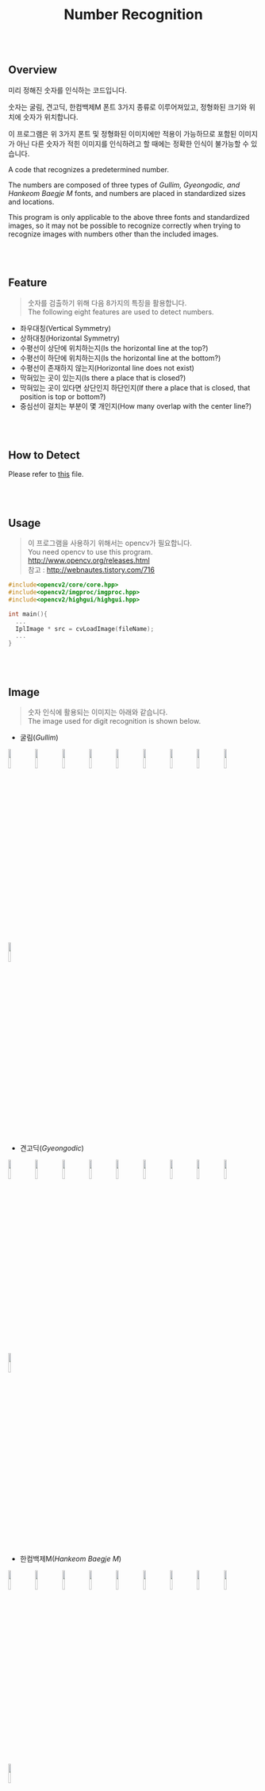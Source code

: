 <h1 align=center>Number Recognition</h1>

<br>
<br>

## Overview

미리 정해진 숫자를 인식하는 코드입니다.

숫자는 굴림, 견고딕, 한컴백제M 폰트 3가지 종류로 이루어져있고, 정형화된 크기와 위치에 숫자가 위치합니다.

이 프로그램은 위 3가지 폰트 및 정형화된 이미지에만 적용이 가능하므로 포함된 이미지가 아닌 다른 숫자가 적힌 이미지를 인식하려고 할 때에는 정확한 인식이 불가능할 수 있습니다.

A code that recognizes a predetermined number.

The numbers are composed of three types of <i>Gullim, Gyeongodic, and Hankeom Baegje M</i> fonts, and numbers are placed in standardized sizes and locations.

This program is only applicable to the above three fonts and standardized images, so it may not be possible to recognize correctly when trying to recognize images with numbers other than the included images.

<br><br>
## Feature
> 숫자를 검출하기 위해 다음 8가지의 특징을 활용합니다.<br>
> The following eight features are used to detect numbers.

<ul>
  <li> 좌우대칭(Vertical Symmetry)
  <li> 상하대칭(Horizontal Symmetry)
  <li> 수평선이 상단에 위치하는지(Is the horizontal line at the top?)
  <li> 수평선이 하단에 위치하는지(Is the horizontal line at the bottom?)
  <li> 수평선이 존재하지 않는지(Horizontal line does not exist)
  <li> 막혀있는 곳이 있는지(Is there a place that is closed?)
  <li> 막혀있는 곳이 있다면 상단인지 하단인지(If there a place that is closed, that position is top or bottom?)
  <li> 중심선이 걸치는 부분이 몇 개인지(How many overlap with the center line?)
</ul>

<br><br>

## How to Detect
Please refer to <a href="https://github.com/pooi/NumberRecognition/blob/master/Description.pdf">this</a> file.

<br><br>
## Usage
> 이 프로그램을 사용하기 위해서는 opencv가 필요합니다.<br>
> You need opencv to use this program.<br>
> <a href="http://www.opencv.org/releases.html">http://www.opencv.org/releases.html</a><br>
> 참고 : <a href="http://webnautes.tistory.com/716">http://webnautes.tistory.com/716</a>
```C
#include<opencv2/core/core.hpp>
#include<opencv2/imgproc/imgproc.hpp>
#include<opencv2/highgui/highgui.hpp>

int main(){
  ...
  IplImage * src = cvLoadImage(fileName);
  ...
}
```

<br><br>
## Image
> 숫자 인식에 활용되는 이미지는 아래와 같습니다.<br>
> The image used for digit recognition is shown below.


<ul>
  <li> 굴림(<i>Gullim</i>)</li>
</ul>
<img src="https://github.com/pooi/NumberRecognition/blob/master/NumberRecognition/NumberRecognition/%EA%B5%B4%EB%A6%BC/0.png" width=10%>
<img src="https://github.com/pooi/NumberRecognition/blob/master/NumberRecognition/NumberRecognition/%EA%B5%B4%EB%A6%BC/1.png" width=10%>
<img src="https://github.com/pooi/NumberRecognition/blob/master/NumberRecognition/NumberRecognition/%EA%B5%B4%EB%A6%BC/2.png" width=10%>
<img src="https://github.com/pooi/NumberRecognition/blob/master/NumberRecognition/NumberRecognition/%EA%B5%B4%EB%A6%BC/3.png" width=10%>
<img src="https://github.com/pooi/NumberRecognition/blob/master/NumberRecognition/NumberRecognition/%EA%B5%B4%EB%A6%BC/4.png" width=10%>
<img src="https://github.com/pooi/NumberRecognition/blob/master/NumberRecognition/NumberRecognition/%EA%B5%B4%EB%A6%BC/5.png" width=10%>
<img src="https://github.com/pooi/NumberRecognition/blob/master/NumberRecognition/NumberRecognition/%EA%B5%B4%EB%A6%BC/6.png" width=10%>
<img src="https://github.com/pooi/NumberRecognition/blob/master/NumberRecognition/NumberRecognition/%EA%B5%B4%EB%A6%BC/7.png" width=10%>
<img src="https://github.com/pooi/NumberRecognition/blob/master/NumberRecognition/NumberRecognition/%EA%B5%B4%EB%A6%BC/8.png" width=10%>
<img src="https://github.com/pooi/NumberRecognition/blob/master/NumberRecognition/NumberRecognition/%EA%B5%B4%EB%A6%BC/9.png" width=10%>

<ul>
  <li> 견고딕(<i>Gyeongodic</i>)</li>
</ul>
<img src="https://github.com/pooi/NumberRecognition/blob/master/NumberRecognition/NumberRecognition/%EA%B2%AC%EA%B3%A0%EB%94%95/0.png" width=10%>
<img src="https://github.com/pooi/NumberRecognition/blob/master/NumberRecognition/NumberRecognition/%EA%B2%AC%EA%B3%A0%EB%94%95/1.png" width=10%>
<img src="https://github.com/pooi/NumberRecognition/blob/master/NumberRecognition/NumberRecognition/%EA%B2%AC%EA%B3%A0%EB%94%95/2.png" width=10%>
<img src="https://github.com/pooi/NumberRecognition/blob/master/NumberRecognition/NumberRecognition/%EA%B2%AC%EA%B3%A0%EB%94%95/3.png" width=10%>
<img src="https://github.com/pooi/NumberRecognition/blob/master/NumberRecognition/NumberRecognition/%EA%B2%AC%EA%B3%A0%EB%94%95/4.png" width=10%>
<img src="https://github.com/pooi/NumberRecognition/blob/master/NumberRecognition/NumberRecognition/%EA%B2%AC%EA%B3%A0%EB%94%95/5.png" width=10%>
<img src="https://github.com/pooi/NumberRecognition/blob/master/NumberRecognition/NumberRecognition/%EA%B2%AC%EA%B3%A0%EB%94%95/6.png" width=10%>
<img src="https://github.com/pooi/NumberRecognition/blob/master/NumberRecognition/NumberRecognition/%EA%B2%AC%EA%B3%A0%EB%94%95/7.png" width=10%>
<img src="https://github.com/pooi/NumberRecognition/blob/master/NumberRecognition/NumberRecognition/%EA%B2%AC%EA%B3%A0%EB%94%95/8.png" width=10%>
<img src="https://github.com/pooi/NumberRecognition/blob/master/NumberRecognition/NumberRecognition/%EA%B2%AC%EA%B3%A0%EB%94%95/9.png" width=10%>

<ul>
  <li> 한컴백제M(<i>Hankeom Baegje M</i>)</li>
</ul>
<img src="https://github.com/pooi/NumberRecognition/blob/master/NumberRecognition/NumberRecognition/%ED%95%9C%EC%BB%B4%EB%B0%B1%EC%A0%9C/0.png" width=10%>
<img src="https://github.com/pooi/NumberRecognition/blob/master/NumberRecognition/NumberRecognition/%ED%95%9C%EC%BB%B4%EB%B0%B1%EC%A0%9C/1.png" width=10%>
<img src="https://github.com/pooi/NumberRecognition/blob/master/NumberRecognition/NumberRecognition/%ED%95%9C%EC%BB%B4%EB%B0%B1%EC%A0%9C/2.png" width=10%>
<img src="https://github.com/pooi/NumberRecognition/blob/master/NumberRecognition/NumberRecognition/%ED%95%9C%EC%BB%B4%EB%B0%B1%EC%A0%9C/3.png" width=10%>
<img src="https://github.com/pooi/NumberRecognition/blob/master/NumberRecognition/NumberRecognition/%ED%95%9C%EC%BB%B4%EB%B0%B1%EC%A0%9C/4.png" width=10%>
<img src="https://github.com/pooi/NumberRecognition/blob/master/NumberRecognition/NumberRecognition/%ED%95%9C%EC%BB%B4%EB%B0%B1%EC%A0%9C/5.png" width=10%>
<img src="https://github.com/pooi/NumberRecognition/blob/master/NumberRecognition/NumberRecognition/%ED%95%9C%EC%BB%B4%EB%B0%B1%EC%A0%9C/6.png" width=10%>
<img src="https://github.com/pooi/NumberRecognition/blob/master/NumberRecognition/NumberRecognition/%ED%95%9C%EC%BB%B4%EB%B0%B1%EC%A0%9C/7.png" width=10%>
<img src="https://github.com/pooi/NumberRecognition/blob/master/NumberRecognition/NumberRecognition/%ED%95%9C%EC%BB%B4%EB%B0%B1%EC%A0%9C/8.png" width=10%>
<img src="https://github.com/pooi/NumberRecognition/blob/master/NumberRecognition/NumberRecognition/%ED%95%9C%EC%BB%B4%EB%B0%B1%EC%A0%9C/9.png" width=10%>

<br><br>
## Result
```
# 굴림(Gullim)
==================================
input : 굴림\\0.png
예상 숫자 : 0
==================================
input : 굴림\\1.png
예상 숫자 : 1
==================================
input : 굴림\\2.png
예상 숫자 : 2
==================================
input : 굴림\\3.png
예상 숫자 : 3
==================================
input : 굴림\\4.png
예상 숫자 : 4
==================================
input : 굴림\\5.png
예상 숫자 : 5
==================================
input : 굴림\\6.png
예상 숫자 : 6
==================================
input : 굴림\\7.png
예상 숫자 : 7
==================================
input : 굴림\\8.png
예상 숫자 : 8
==================================
input : 굴림\\9.png
예상 숫자 : 9

# 견고딕(Gyeongodic)
==================================
input : 견고딕\\0.png
예상 숫자 : 0
==================================
input : 견고딕\\1.png
예상 숫자 : 1
==================================
input : 견고딕\\2.png
예상 숫자 : 2
==================================
input : 견고딕\\3.png
예상 숫자 : 3
==================================
input : 견고딕\\4.png
예상 숫자 : 4
==================================
input : 견고딕\\5.png
예상 숫자 : 5
==================================
input : 견고딕\\6.png
예상 숫자 : 6
==================================
input : 견고딕\\7.png
예상 숫자 : 7
==================================
input : 견고딕\\8.png
예상 숫자 : 8
==================================
input : 견고딕\\9.png
예상 숫자 : 9

# 한컴백제M(Hankeom Baegje M)
==================================
input : 한컴백제\\0.png
예상 숫자 : 0
==================================
input : 한컴백제\\1.png
예상 숫자 : 1
==================================
input : 한컴백제\\2.png
예상 숫자 : 2
==================================
input : 한컴백제\\3.png
예상 숫자 : 3
==================================
input : 한컴백제\\4.png
예상 숫자 : 4
==================================
input : 한컴백제\\5.png
예상 숫자 : 5
==================================
input : 한컴백제\\6.png
예상 숫자 : 6
==================================
input : 한컴백제\\7.png
예상 숫자 : 7
==================================
input : 한컴백제\\8.png
예상 숫자 : 8
==================================
input : 한컴백제\\9.png
예상 숫자 : 9
```
<br><br>
## License
```
    Copyright 2017 Taewoo You

    Licensed under the Apache License, Version 2.0 (the "License");
    you may not use this file except in compliance with the License.
    You may obtain a copy of the License at

       http://www.apache.org/licenses/LICENSE-2.0

    Unless required by applicable law or agreed to in writing, software
    distributed under the License is distributed on an "AS IS" BASIS,
    WITHOUT WARRANTIES OR CONDITIONS OF ANY KIND, either express or implied.
    See the License for the specific language governing permissions and
    limitations under the License.
```
